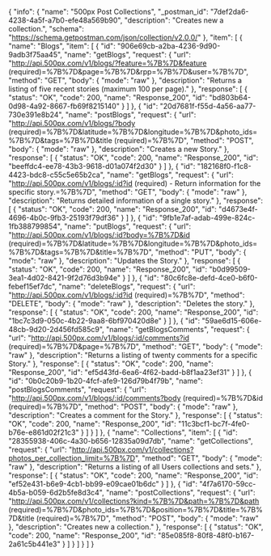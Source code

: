 {
  "info": {
    "name": "500px Post Collections",
    "_postman_id": "7def2da6-4238-4a5f-a7b0-efe48a569b90",
    "description": "Creates new a collection.",
    "schema": "https://schema.getpostman.com/json/collection/v2.0.0/"
  },
  "item": [
    {
      "name": "Blogs",
      "item": [
        {
          "id": "906e69cb-a2ba-4236-9d90-9adb3f75aa45",
          "name": "getBlogs",
          "request": {
            "url": "http://api.500px.com/v1/blogs/?feature=%7B%7D&feature (required)=%7B%7D&page=%7B%7D&rpp=%7B%7D&user=%7B%7D",
            "method": "GET",
            "body": {
              "mode": "raw"
            },
            "description": "Returns a listing of five recent stories (maximum 100 per page)."
          },
          "response": [
            {
              "status": "OK",
              "code": 200,
              "name": "Response_200",
              "id": "bd803b64-0d98-4a92-8667-fb69f8215140"
            }
          ]
        },
        {
          "id": "20d7681f-f55d-4a56-aa77-730e391e8b24",
          "name": "postBlogs",
          "request": {
            "url": "http://api.500px.com/v1/blogs/?body (required)=%7B%7D&latitude=%7B%7D&longitude=%7B%7D&photo_ids=%7B%7D&tags=%7B%7D&title (required)=%7B%7D",
            "method": "POST",
            "body": {
              "mode": "raw"
            },
            "description": "Creates a new Story."
          },
          "response": [
            {
              "status": "OK",
              "code": 200,
              "name": "Response_200",
              "id": "beeffdc4-ee78-43b3-9618-d01a074f2d30"
            }
          ]
        },
        {
          "id": "182168f0-f1c8-4423-bdc8-c55c5e65b2ca",
          "name": "getBlogs",
          "request": {
            "url": "http://api.500px.com/v1/blogs/:id?id (required) - Return information for the specific story.=%7B%7D",
            "method": "GET",
            "body": {
              "mode": "raw"
            },
            "description": "Returns detailed information of a single story."
          },
          "response": [
            {
              "status": "OK",
              "code": 200,
              "name": "Response_200",
              "id": "d4673e4f-4696-4b0c-9fb3-25193f79df36"
            }
          ]
        },
        {
          "id": "9fb1e7af-adab-499e-824c-1fb388799854",
          "name": "putBlogs",
          "request": {
            "url": "http://api.500px.com/v1/blogs/:id?body=%7B%7D&id (required)=%7B%7D&latitude=%7B%7D&longitude=%7B%7D&photo_ids=%7B%7D&tags=%7B%7D&title=%7B%7D",
            "method": "PUT",
            "body": {
              "mode": "raw"
            },
            "description": "Updates the Story."
          },
          "response": [
            {
              "status": "OK",
              "code": 200,
              "name": "Response_200",
              "id": "b0d99509-3ea1-4d02-8421-9f2d76d3b94e"
            }
          ]
        },
        {
          "id": "80c6fc8e-defd-4ce0-b6f0-febef15ef7dc",
          "name": "deleteBlogs",
          "request": {
            "url": "http://api.500px.com/v1/blogs/:id?id (required)=%7B%7D",
            "method": "DELETE",
            "body": {
              "mode": "raw"
            },
            "description": "Deletes the story."
          },
          "response": [
            {
              "status": "OK",
              "code": 200,
              "name": "Response_200",
              "id": "1bc7c3d9-050c-4b22-9aa8-6bf970420d8e"
            }
          ]
        },
        {
          "id": "59ae6d15-606e-48cb-9d20-2d456fd585c9",
          "name": "getBlogsComments",
          "request": {
            "url": "http://api.500px.com/v1/blogs/:id/comments?id (required)=%7B%7D&page=%7B%7D",
            "method": "GET",
            "body": {
              "mode": "raw"
            },
            "description": "Returns a listing of twenty comments for a specific Story."
          },
          "response": [
            {
              "status": "OK",
              "code": 200,
              "name": "Response_200",
              "id": "ef5d43fd-6ea6-4f62-badd-b8f1aa23ef31"
            }
          ]
        },
        {
          "id": "0b0c20b9-1b20-4fcf-afe9-126d79b4f79b",
          "name": "postBlogsComments",
          "request": {
            "url": "http://api.500px.com/v1/blogs/:id/comments?body (required)=%7B%7D&id (required)=%7B%7D",
            "method": "POST",
            "body": {
              "mode": "raw"
            },
            "description": "Creates a comment for the Story."
          },
          "response": [
            {
              "status": "OK",
              "code": 200,
              "name": "Response_200",
              "id": "11c3bcf1-bc7f-4fe0-b76e-e861d02f21c3"
            }
          ]
        }
      ]
    },
    {
      "name": "Collections",
      "item": [
        {
          "id": "28355938-406c-4a30-b656-12835a09d7db",
          "name": "getCollections",
          "request": {
            "url": "http://api.500px.com/v1/collections?photos_per_collection_limit=%7B%7D",
            "method": "GET",
            "body": {
              "mode": "raw"
            },
            "description": "Returns a listing of all Users collections and sets."
          },
          "response": [
            {
              "status": "OK",
              "code": 200,
              "name": "Response_200",
              "id": "ef52e431-b6e9-4cb1-bb99-e09cae01b6dc"
            }
          ]
        },
        {
          "id": "4f7a6170-59cc-4b5a-b059-6d2b5fe8d3c4",
          "name": "postCollections",
          "request": {
            "url": "http://api.500px.com/v1/collections?kind=%7B%7D&path=%7B%7D&path (required)=%7B%7D&photo_ids=%7B%7D&position=%7B%7D&title=%7B%7D&title (required)=%7B%7D",
            "method": "POST",
            "body": {
              "mode": "raw"
            },
            "description": "Creates new a collection."
          },
          "response": [
            {
              "status": "OK",
              "code": 200,
              "name": "Response_200",
              "id": "85e085f8-80f8-48f0-b167-2a61c5b441e3"
            }
          ]
        }
      ]
    }
  ]
}